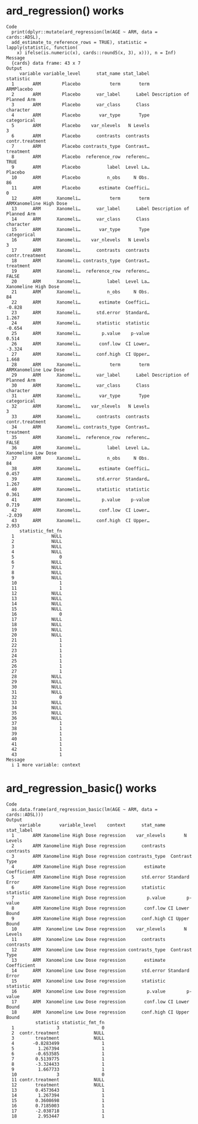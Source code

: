 # ard_regression() works

    Code
      print(dplyr::mutate(ard_regression(lm(AGE ~ ARM, data = cards::ADSL),
      add_estimate_to_reference_rows = TRUE), statistic = lapply(statistic, function(
        x) ifelse(is.numeric(x), cards::round5(x, 3), x))), n = Inf)
    Message
      {cards} data frame: 43 x 7
    Output
         variable variable_level      stat_name stat_label                  statistic
      1       ARM        Placebo           term       term                 ARMPlacebo
      2       ARM        Placebo      var_label      Label Description of Planned Arm
      3       ARM        Placebo      var_class      Class                  character
      4       ARM        Placebo       var_type       Type                categorical
      5       ARM        Placebo    var_nlevels   N Levels                          3
      6       ARM        Placebo      contrasts  contrasts            contr.treatment
      7       ARM        Placebo contrasts_type  Contrast…                  treatment
      8       ARM        Placebo  reference_row  referenc…                       TRUE
      9       ARM        Placebo          label  Level La…                    Placebo
      10      ARM        Placebo          n_obs     N Obs.                         86
      11      ARM        Placebo       estimate  Coeffici…                          0
      12      ARM      Xanomeli…           term       term    ARMXanomeline High Dose
      13      ARM      Xanomeli…      var_label      Label Description of Planned Arm
      14      ARM      Xanomeli…      var_class      Class                  character
      15      ARM      Xanomeli…       var_type       Type                categorical
      16      ARM      Xanomeli…    var_nlevels   N Levels                          3
      17      ARM      Xanomeli…      contrasts  contrasts            contr.treatment
      18      ARM      Xanomeli… contrasts_type  Contrast…                  treatment
      19      ARM      Xanomeli…  reference_row  referenc…                      FALSE
      20      ARM      Xanomeli…          label  Level La…       Xanomeline High Dose
      21      ARM      Xanomeli…          n_obs     N Obs.                         84
      22      ARM      Xanomeli…       estimate  Coeffici…                     -0.828
      23      ARM      Xanomeli…      std.error  Standard…                      1.267
      24      ARM      Xanomeli…      statistic  statistic                     -0.654
      25      ARM      Xanomeli…        p.value    p-value                      0.514
      26      ARM      Xanomeli…       conf.low  CI Lower…                     -3.324
      27      ARM      Xanomeli…      conf.high  CI Upper…                      1.668
      28      ARM      Xanomeli…           term       term     ARMXanomeline Low Dose
      29      ARM      Xanomeli…      var_label      Label Description of Planned Arm
      30      ARM      Xanomeli…      var_class      Class                  character
      31      ARM      Xanomeli…       var_type       Type                categorical
      32      ARM      Xanomeli…    var_nlevels   N Levels                          3
      33      ARM      Xanomeli…      contrasts  contrasts            contr.treatment
      34      ARM      Xanomeli… contrasts_type  Contrast…                  treatment
      35      ARM      Xanomeli…  reference_row  referenc…                      FALSE
      36      ARM      Xanomeli…          label  Level La…        Xanomeline Low Dose
      37      ARM      Xanomeli…          n_obs     N Obs.                         84
      38      ARM      Xanomeli…       estimate  Coeffici…                      0.457
      39      ARM      Xanomeli…      std.error  Standard…                      1.267
      40      ARM      Xanomeli…      statistic  statistic                      0.361
      41      ARM      Xanomeli…        p.value    p-value                      0.719
      42      ARM      Xanomeli…       conf.low  CI Lower…                     -2.039
      43      ARM      Xanomeli…      conf.high  CI Upper…                      2.953
         statistic_fmt_fn
      1              NULL
      2              NULL
      3              NULL
      4              NULL
      5                 0
      6              NULL
      7              NULL
      8              NULL
      9              NULL
      10                1
      11                1
      12             NULL
      13             NULL
      14             NULL
      15             NULL
      16                0
      17             NULL
      18             NULL
      19             NULL
      20             NULL
      21                1
      22                1
      23                1
      24                1
      25                1
      26                1
      27                1
      28             NULL
      29             NULL
      30             NULL
      31             NULL
      32                0
      33             NULL
      34             NULL
      35             NULL
      36             NULL
      37                1
      38                1
      39                1
      40                1
      41                1
      42                1
      43                1
    Message
      i 1 more variable: context

# ard_regression_basic() works

    Code
      as.data.frame(ard_regression_basic(lm(AGE ~ ARM, data = cards::ADSL)))
    Output
         variable       variable_level    context      stat_name     stat_label
      1       ARM Xanomeline High Dose regression    var_nlevels       N Levels
      2       ARM Xanomeline High Dose regression      contrasts      contrasts
      3       ARM Xanomeline High Dose regression contrasts_type  Contrast Type
      4       ARM Xanomeline High Dose regression       estimate    Coefficient
      5       ARM Xanomeline High Dose regression      std.error Standard Error
      6       ARM Xanomeline High Dose regression      statistic      statistic
      7       ARM Xanomeline High Dose regression        p.value        p-value
      8       ARM Xanomeline High Dose regression       conf.low CI Lower Bound
      9       ARM Xanomeline High Dose regression      conf.high CI Upper Bound
      10      ARM  Xanomeline Low Dose regression    var_nlevels       N Levels
      11      ARM  Xanomeline Low Dose regression      contrasts      contrasts
      12      ARM  Xanomeline Low Dose regression contrasts_type  Contrast Type
      13      ARM  Xanomeline Low Dose regression       estimate    Coefficient
      14      ARM  Xanomeline Low Dose regression      std.error Standard Error
      15      ARM  Xanomeline Low Dose regression      statistic      statistic
      16      ARM  Xanomeline Low Dose regression        p.value        p-value
      17      ARM  Xanomeline Low Dose regression       conf.low CI Lower Bound
      18      ARM  Xanomeline Low Dose regression      conf.high CI Upper Bound
               statistic statistic_fmt_fn
      1                3                0
      2  contr.treatment             NULL
      3        treatment             NULL
      4       -0.8283499                1
      5         1.267394                1
      6        -0.653585                1
      7        0.5139775                1
      8        -3.324433                1
      9         1.667733                1
      10               3                0
      11 contr.treatment             NULL
      12       treatment             NULL
      13       0.4573643                1
      14        1.267394                1
      15       0.3608698                1
      16       0.7185003                1
      17       -2.038718                1
      18        2.953447                1

